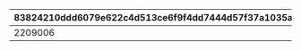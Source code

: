 |83824210ddd6079e622c4d513ce6f9f4dd7444d57f37a1035a2c01903f8ccd9f|fe9a55e24caca3e0ad19f6a7cb40314990ea0771bf362beae2120e0699f66840|1f573003c59ff8ebabd66ec43abd1ac3103f70f22152d4071840f168e6312c15|0273d5acf639927a4f02c6a1fede25942659f440d9e983973634a9956b758191|15a768a273c4942a5d9097647c58becec128c81a42c9d588b27fdc59b3a53f4e|77f346de04273b582c3c025129c517b6828f4ea1492a48acfdb8b9f539032980|6a46db1028d03640aa73b2a0be899a4aa20e7ed2c8e2fe2f8c5504390be87c96|a8a349e1c8ad962196569a947ab2eb0c6c47d72a91c2143fc62c4df280ef546a|11db061639b11af73049c5f5fec65f881a56458921907dfc228277d3b345e4f9|38d0d61d27ed88915bf5234b79b3661415da24749825c3f83380d565ffb0b66c|91a3f56e53d72c7d5daeb4fdb5e671f0af86196f0107048932fac0eae6f1d4d7|7b82ad27c2f67760494402ca47480f5220f56da3159438f7b33c65a7b33ebf15|
| --- | --- | --- | --- | --- | --- | --- | --- | --- | --- | --- | --- |
|2209006|2024/08/16 12:00:00|1|2209007|2000002|2024/08/10 21:00:00|2024/08/26 14:59:59|2024/08/21 11:59:59|bgm_MC178B|9000004|2024/08/20 11:59:59|bgm_MC178A|